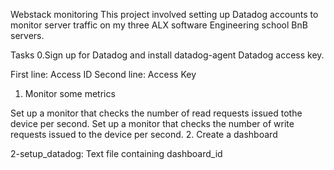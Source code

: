 Webstack monitoring
This project involved setting up Datadog accounts to monitor server traffic on my three ALX software Engineering school BnB servers.

Tasks
0.Sign up for Datadog and install datadog-agent Datadog access key.

First line: Access ID
Second line: Access Key
1. Monitor some metrics

Set up a monitor that checks the number of read requests issued tothe device per second.
Set up a monitor that checks the number of write requests issued to the device per second.
2. Create a dashboard

2-setup_datadog: Text file containing dashboard_id
